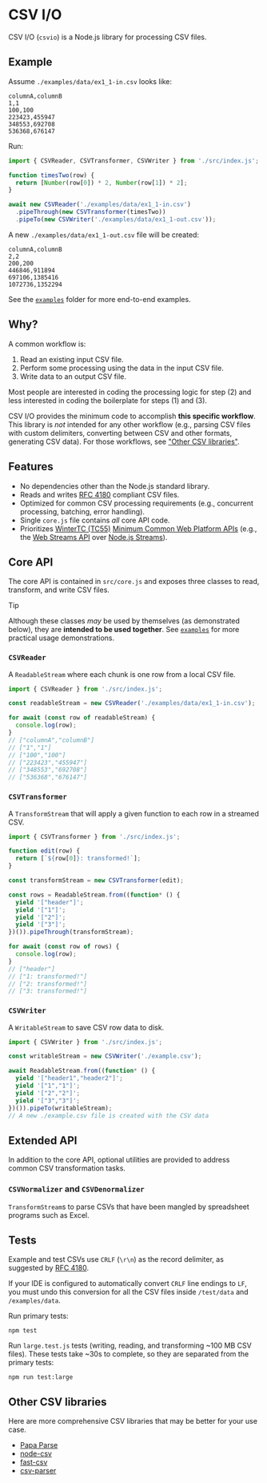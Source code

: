 # CSV I/O

CSV I/O (`csvio`) is a Node.js library for processing CSV files.

## Example

Assume `./examples/data/ex1_1-in.csv` looks like:

```plaintext
columnA,columnB
1,1
100,100
223423,455947
348553,692708
536368,676147
```

Run:

```javascript
import { CSVReader, CSVTransformer, CSVWriter } from './src/index.js';

function timesTwo(row) {
  return [Number(row[0]) * 2, Number(row[1]) * 2];
}

await new CSVReader('./examples/data/ex1_1-in.csv')
  .pipeThrough(new CSVTransformer(timesTwo))
  .pipeTo(new CSVWriter('./examples/data/ex1_1-out.csv'));
```

A new `./examples/data/ex1_1-out.csv` file will be created:

```plaintext
columnA,columnB
2,2
200,200
446846,911894
697106,1385416
1072736,1352294
```

See the [`examples`](./examples) folder for more end-to-end examples.

## Why?

A common workflow is:

1. Read an existing input CSV file.
2. Perform some processing using the data in the input CSV file.
3. Write data to an output CSV file.

Most people are interested in coding the processing logic for step (2) and less interested in coding the boilerplate for steps (1) and (3).

CSV I/O provides the minimum code to accomplish **this specific workflow**. This library is *not* intended for any other workflow (e.g., parsing CSV files with custom delimiters, converting between CSV and other formats, generating CSV data). For those workflows, see ["Other CSV libraries"](#other-csv-libraries).

## Features

- No dependencies other than the Node.js standard library.
- Reads and writes [RFC 4180](https://www.ietf.org/rfc/rfc4180.txt) compliant CSV files.
- Optimized for common CSV processing requirements (e.g., concurrent processing, batching, error handling).
- Single `core.js` file contains *all* core API code.
- Prioritizes [WinterTC (TC55)](https://wintercg.org/) [Minimum Common Web Platform APIs](https://min-common-api.proposal.wintercg.org/) (e.g., the [Web Streams API](https://streams.spec.whatwg.org/) over [Node.js Streams](https://nodejs.org/api/stream.html)).

## Core API

The core API is contained in `src/core.js` and exposes three classes to read, transform, and write CSV files.

> [!TIP]
> Although these classes *may* be used by themselves (as demonstrated below), they are **intended to be used together**. See [`examples`](./examples) for more practical usage demonstrations.

### `CSVReader`

A `ReadableStream` where each chunk is one row from a local CSV file.

```javascript
import { CSVReader } from './src/index.js';

const readableStream = new CSVReader('./examples/data/ex1_1-in.csv');

for await (const row of readableStream) {
  console.log(row);
}
// ["columnA","columnB"]
// ["1","1"]
// ["100","100"]
// ["223423","455947"]
// ["348553","692708"]
// ["536368","676147"]
```

### `CSVTransformer`

A `TransformStream` that will apply a given function to each row in a streamed CSV.

```javascript
import { CSVTransformer } from './src/index.js';

function edit(row) {
  return [`${row[0]}: transformed!`];
}

const transformStream = new CSVTransformer(edit);

const rows = ReadableStream.from((function* () {
  yield '["header"]';
  yield '["1"]';
  yield '["2"]';
  yield '["3"]';
})()).pipeThrough(transformStream);

for await (const row of rows) {
  console.log(row);
}
// ["header"]
// ["1: transformed!"]
// ["2: transformed!"]
// ["3: transformed!"]
```

### `CSVWriter`

A `WritableStream` to save CSV row data to disk.

```javascript
import { CSVWriter } from './src/index.js';

const writableStream = new CSVWriter('./example.csv');

await ReadableStream.from((function* () {
  yield '["header1","header2"]';
  yield '["1","1"]';
  yield '["2","2"]';
  yield '["3","3"]';
})()).pipeTo(writableStream);
// A new ./example.csv file is created with the CSV data
```

## Extended API

In addition to the core API, optional utilities are provided to address common CSV transformation tasks.

### `CSVNormalizer` and `CSVDenormalizer`

`TransformStream`s to parse CSVs that have been mangled by spreadsheet programs such as Excel.

## Tests

Example and test CSVs use `CRLF` (`\r\n`) as the record delimiter, as suggested by [RFC 4180](https://www.ietf.org/rfc/rfc4180.txt).

If your IDE is configured to automatically convert `CRLF` line endings to `LF`, you must undo this conversion for all the CSV files inside `/test/data` and `/examples/data`.

Run primary tests:

```plaintext
npm test
```

Run `large.test.js` tests (writing, reading, and transforming ~100 MB CSV files). These tests take ~30s to complete, so they are separated from the primary tests:

```plaintext
npm run test:large
```

## Other CSV libraries

Here are more comprehensive CSV libraries that may be better for your use case.

- [Papa Parse](https://github.com/mholt/PapaParse)
- [node-csv](https://github.com/adaltas/node-csv)
- [fast-csv](https://github.com/C2FO/fast-csv)
- [csv-parser](https://github.com/mafintosh/csv-parser)
